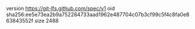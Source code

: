 version https://git-lfs.github.com/spec/v1
oid sha256:ee5e73ea2b9a752284733aad1962e487704c07b3cf99c5f4c8fa0e863843552f
size 2488
